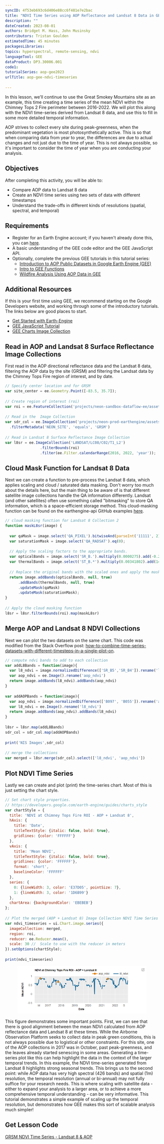 ```yaml
---
syncID: 4f53eb693c6d406e88cc6f481e7e2bac
title: "NDVI Time Series using AOP Reflectance and Landsat 8 Data in GEE"
description: ""
dateCreated: 2023-08-01
authors: Bridget M. Hass, John Musinsky
contributors: Tristan Goulden
estimatedTime: 45 minutes
packagesLibraries: 
topics: hyperspectral, remote-sensing, ndvi
languageTool: GEE
dataProduct: DP3.30006.001
code1: 
tutorialSeries: aop-gee2023
urlTitle: aop-gee-ndvi-timeseries

---
```


In this lesson, we'll continue to use the Great Smokey Mountains site as an example, this time creating a time series of the mean NDVI within the Chimney Tops 2 Fire perimeter between 2016-2022. We will plot this along with the NDVI time-series derived from Landsat 8 data, and use this to fill in some more detailed temporal information.

AOP strives to collect every site during peak-greenness, when the predominant vegetation is most photosynthetically active. This is so that when comparing data from year to year, the differences are due to actual changes and not just due to the time of year. This is not always possible, so it's important to consider the time of year when you are conducting your analysis.

<div id="ds-objectives" markdown="1">

## Objectives
After completing this activity, you will be able to:
 * Compare AOP data to Landsat 8 data
 * Create an NDVI time series using two sets of data with different timestamps
 * Understand the trade-offs in different kinds of resolutions (spatial, spectral, and temporal)

## Requirements
 * Register for an Earth Engine account; if you haven't already done this, you can <a href="https://code.earthengine.google.com/register" target="_blank">here</a>.
 * A basic understanding of the GEE code editor and the GEE JavaScript API.
 * Optionally, complete the previous GEE tutorials in this tutorial series: 
    * <a href="https://www.neonscience.org/resources/learning-hub/tutorials/intro-aop-gee-tutorial" target="_blank">Introduction to AOP Public Datasets in Google Earth Engine (GEE)</a>
    * <a href="https://www.neonscience.org/resources/learning-hub/tutorials/intro-gee-functions" target="_blank">Intro to GEE Functions</a>
    * <a href="https://www.neonscience.org/resources/learning-hub/tutorials/aop-gee-wildfire" target="_blank">Wildfire Analysis Using AOP Data in GEE</a>

## Additional Resources
If this is your first time using GEE, we recommend starting on the Google Developers website, and working through some of the introductory tutorials. The links below are good places to start.
 * <a href="https://developers.google.com/earth-engine/guides/getstarted" target="_blank"> Get Started with Earth-Engine </a>
 * <a href="https://developers.google.com/earth-engine/tutorials/tutorial_js_01" target="_blank"> GEE JavaScript Tutorial </a>
 * <a href="https://developers.google.com/earth-engine/guides/charts_image_collection" target="_blank"> GEE Charts Image Collection </a>

</div>

## Read in AOP and Landsat 8 Surface Reflectance Image Collections

First read in the AOP directional reflectance data and the Landsat 8 data, filtering the AOP data by the site (GRSM) and filtering the Landsat data by the Chimney Tops Fire region of interest, and by date.

```javascript
// Specify center location and for GRSM
var site_center = ee.Geometry.Point([-83.5, 35.7]); 

// Create region of interest (roi)
var roi = ee.FeatureCollection('projects/neon-sandbox-dataflow-ee/assets/chimney_tops_fire')

// Read in the  Image Collection
var sdr_col = ee.ImageCollection('projects/neon-prod-earthengine/assets/HSI_REFL/001')
  .filterMetadata('NEON_SITE', 'equals', 'GRSM')

// Read in Landsat 8 Surface Reflectance Image Collection
var l8sr = ee.ImageCollection('LANDSAT/LC08/C02/T1_L2')
                .filterBounds(roi)
                .filter(ee.Filter.calendarRange(2016, 2022, 'year'));
```

## Cloud Mask Function for Landsat 8 Data

Next we can create a function to pre-process the Landsat 8 data, which applies scaling and cloud / saturated data masking. Don't worry too much about the details here, but the main thing to be aware of is that different satellite image collections handle the QA information differently. Landsat (and other satellites) often use something called "bitmasking" to store QA information, which is a space-efficient storage method. This cloud-masking function can be found on the earthengine-api GitHub examples <a href="https://github.com/google/earthengine-api/blob/master/javascript/src/examples/CloudMasking/Landsat8SurfaceReflectance.js" target="_blank">here</a>.

```javascript
// cloud masking function for Landsat 8 Collection 2 
function maskL8sr(image) {

  var qaMask = image.select('QA_PIXEL').bitwiseAnd(parseInt('11111', 2)).eq(0);
  var saturationMask = image.select('QA_RADSAT').eq(0);

  // Apply the scaling factors to the appropriate bands.
  var opticalBands = image.select('SR_B.').multiply(0.0000275).add(-0.2);
  var thermalBands = image.select('ST_B.*').multiply(0.00341802).add(149.0);

  // Replace the original bands with the scaled ones and apply the masks.
  return image.addBands(opticalBands, null, true)
      .addBands(thermalBands, null, true)
      .updateMask(qaMask)
      .updateMask(saturationMask);
}

// Apply the cloud masking function
l8sr = l8sr.filterBounds(roi).map(maskL8sr)
```

## Merge AOP and Landsat 8 NDVI Collections

Next we can plot the two datasets on the same chart. This code was modified from the Stack Overflow post: <a href="https://stackoverflow.com/questions/64776217/how-to-combine-time-series-datasets-with-different-timesteps-in-a-single-plot-on" target="_blank">how-to-combine-time-series-datasets-with-different-timesteps-in-a-single-plot-on</a>.

```javascript
// compute ndvi bands to add to each collection
var addL8Bands = function(image){
  var l8_ndvi = image.normalizedDifference(['SR_B5','SR_B4']).rename('l8_ndvi')
  var aop_ndvi = ee.Image().rename('aop_ndvi') 
  return image.addBands(l8_ndvi).addBands(aop_ndvi)
}

var addAOPBands = function(image){
  var aop_ndvi = image.normalizedDifference(['B097', 'B055']).rename('aop_ndvi')
  var l8_ndvi = ee.Image().rename('l8_ndvi') 
  return image.addBands(aop_ndvi).addBands(l8_ndvi)
}

l8sr = l8sr.map(addL8Bands)
sdr_col = sdr_col.map(addAOPBands)

print('NIS Images',sdr_col)

// merge the collections
var merged = l8sr.merge(sdr_col).select(['l8_ndvi', 'aop_ndvi'])
```

## Plot NDVI Time Series
Lastly we can create and plot (print) the time-series chart. Most of this is just setting the chart style.

```javascript
// Set chart style properties.
// https://developers.google.com/earth-engine/guides/charts_style
var chartStyle = {
  title: 'NDVI at Chimney Tops Fire ROI - AOP + Landsat 8',
  hAxis: {
    title: 'Date',
    titleTextStyle: {italic: false, bold: true},
    gridlines: {color: 'FFFFFF'}
  },
  vAxis: {
    title: 'Mean NDVI',
    titleTextStyle: {italic: false, bold: true},
    gridlines: {color: 'FFFFFF'},
    format: 'short',
    baselineColor: 'FFFFFF'
  },
  series: {
    0: {lineWidth: 3, color: 'E37D05', pointSize: 7},
    1: {lineWidth: 3, color: '1D6B99'}
  },
  chartArea: {backgroundColor: 'EBEBEB'}
};

// Plot the merged (AOP + Landsat 8) Image Collection NDVI Time Series
var ndvi_timeseries = ui.Chart.image.series({
  imageCollection: merged,
  region: roi,
  reducer: ee.Reducer.mean(),
  scale: 30 // 	Scale to use with the reducer in meters
}).setOptions(chartStyle);

print(ndvi_timeseries)
```

<figure>
	<a href="https://raw.githubusercontent.com/NEONScience/NEON-Data-Skills/main/graphics/aop-gee2023/1f_ndvi_timeseries/ndvi-time-series.png">
	<img src="https://raw.githubusercontent.com/NEONScience/NEON-Data-Skills/main/graphics/aop-gee2023/1f_ndvi_timeseries/ndvi-time-series.png" alt="NDVI Time Series Landsat 8 + AOP at GRSM 2016-2022"></a>
</figure>

This figure demonstrates some important points. First, we can see that there is good alignment between the mean NDVI calculated from AOP reflectance data and Landsat 8 at these times. While the Airborne Observation Platform seeks to collect data in peak green conditions, this is not always possible due to logistical or other constraints. For this site, one of the AOP collections in 2017 was in October, past peak-greenness, and the leaves already started senescing in some areas. Generating a time-series plot like this can help highlight the data in the context of the larger temporal trends. In this example, the NDVI time-series generated from Landsat 8 highlights strong seasonal trends. This brings us to the second point: while AOP data has very high spectral (426 bands) and spatial (1m) resolution, the temporal resolution (annual or bi-annual) may not fully suffice for your research needs. This is where scaling with satellite data - either to expand your analysis to a larger area, or to achieve a more comprehensive temporal understanding - can be very informative. This tutorial demonstrates a simple example of scaling up the temporal resolution, but demonstrates how GEE makes this sort of scalable analysis much simpler! 

## Get Lesson Code

<a href="https://code.earthengine.google.com/95ff30f1b59fa327df0767029f8d0bc2" target="_blank">GRSM NDVI Time Series - Landsat 8 & AOP</a>
